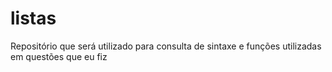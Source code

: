 # listas
Repositório que será utilizado para consulta de sintaxe e funções utilizadas em questões que eu fiz
